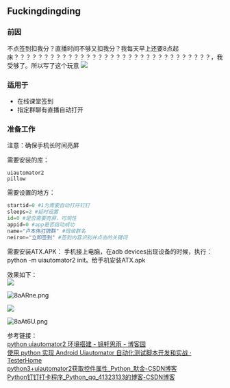 ## Fuckingdingding ##
### 前因 ###
不点签到扣我分？直播时间不够又扣我分？我每天早上还要8点起床？？？？？？？？？？？？？？？？？？？？？？？？？？？？？？？？？，我受够了。所以写了这个玩意
![](https://ss3.bdstatic.com/70cFv8Sh_Q1YnxGkpoWK1HF6hhy/it/u=917609066,2557158547&fm=11&gp=0.jpg)

### 适用于 ###
* 在线课堂签到
* 指定群聊有直播自动打开

### 准备工作 ###
注意：确保手机长时间亮屏

需要安装的库：
```
uiautomator2
pillow
```

需要设置的地方：
```python
startid=0 #1为需要自动打开钉钉
sleeps=2 #延时设置
id=0 #是否需要亮屏，可观性
appid=0 #app是否启动成功
name="卢本伟打牌群" #班级群名
neiron="立即签到" #签到内容识别并点击的关键词
```

需要安装ATX.APK：
手机接上电脑，在adb devices出现设备的时候，执行：python -m uiautomator2 init。给手机安装ATX.apk

效果如下：  
![](https://s1.ax1x.com/2020/03/17/8aFagU.png)

![8aARne.png](https://s1.ax1x.com/2020/03/17/8aARne.png)

![](https://s1.ax1x.com/2020/03/17/8aACeH.png)

![8aAt6U.png](https://s1.ax1x.com/2020/03/17/8aAt6U.png)

参考链接：  
[python uiautomator2 环境搭建 - 镜轩思雨 - 博客园](https://www.cnblogs.com/yutongX/p/9608729.html)  
[使用 python 实现 Android Uiautomator 自动化测试脚本开发和实战 · TesterHome](https://testerhome.com/articles/21317)  
[python3+uiautomator2获取控件属性_Python_默金-CSDN博客](https://blog.csdn.net/qq_42846555/article/details/94459003)  
[Python钉钉打卡程序_Python_qq_41323133的博客-CSDN博客](https://blog.csdn.net/qq_41323133/article/details/86094761)
